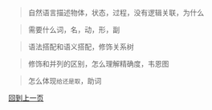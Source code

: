 > 自然语言描述物体，状态，过程，没有逻辑关联，为什么

> 需要什么词，名，动，形，副

> 语法搭配和语义搭配，修饰关系树

> 修饰和并列的区别，怎么理解精确度，韦恩图

> 怎么体现`给还是取`，助词

>

>

>








[回到上一页](2017-05-13.md)
